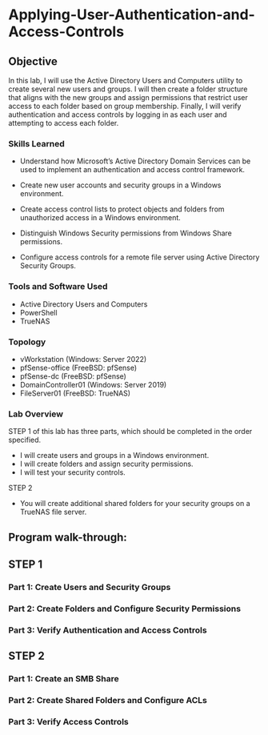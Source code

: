 # Applying-User-Authentication-and-Access-Controls

## Objective
In this lab, I will use the Active Directory Users and Computers utility to create several new users and groups. I will then create a folder structure that aligns with the new groups and assign permissions that restrict user access to each folder based on group membership. Finally, I will verify authentication and access controls by logging in as each user and attempting to access each folder.

### Skills Learned
- Understand how Microsoft’s Active Directory Domain Services can be used to implement an authentication and access control framework.
- Create new user accounts and security groups in a Windows environment.

- Create access control lists to protect objects and folders from unauthorized access in a Windows environment.
- Distinguish Windows Security permissions from Windows Share permissions.
- Configure access controls for a remote file server using Active Directory Security Groups.

### Tools and Software Used
- Active Directory Users and Computers
- PowerShell
- TrueNAS

### Topology
- vWorkstation (Windows: Server 2022)
- pfSense-office (FreeBSD: pfSense)
- pfSense-dc (FreeBSD: pfSense)
- DomainController01 (Windows: Server 2019)
- FileServer01 (FreeBSD: TrueNAS)


### Lab Overview
STEP 1 of this lab has three parts, which should be completed in the order specified.
 
- I will create users and groups in a Windows environment.
- I will create folders and assign security permissions.
- I will test your security controls.

STEP 2
- You will create additional shared folders for your security groups on a TrueNAS file server.



<h2>Program walk-through:</h2>

## STEP 1
### Part 1: Create Users and Security Groups

<p align="center">

</p>

### Part 2: Create Folders and Configure Security Permissions
<p align="center">

</p>


### Part 3: Verify Authentication and Access Controls
<p align="center">

</p>



## STEP 2
### Part 1: Create an SMB Share

<p align="center">

</p>

### Part 2: Create Shared Folders and Configure ACLs
<p align="center">

</p>


### Part 3: Verify Access Controls
<p align="center">

</p>
